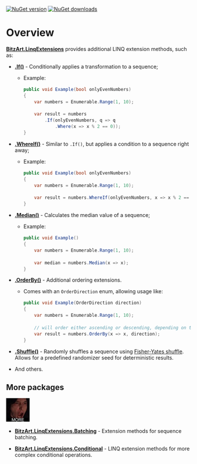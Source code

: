 [![NuGet version](https://img.shields.io/nuget/v/BitzArt.LinqExtensions.svg)](https://www.nuget.org/packages/BitzArt.LinqExtensions/)
[![NuGet downloads](https://img.shields.io/nuget/dt/BitzArt.LinqExtensions.svg)](https://www.nuget.org/packages/BitzArt.LinqExtensions/)

# Overview

[**BitzArt.LinqExtensions**](https://www.nuget.org/packages/BitzArt.LinqExtensions/) provides additional LINQ extension methods, such as:

- [**.If()**](https://github.com/BitzArt/LinqExtensions/blob/main/src/BitzArt.LinqExtensions/Extensions/IfExtension.cs) - Conditionally applies a transformation to a sequence;
    - Example:
        ```csharp
        public void Example(bool onlyEvenNumbers)
        {
            var numbers = Enumerable.Range(1, 10);

            var result = numbers
                .If(onlyEvenNumbers, q => q
                    .Where(x => x % 2 == 0));
        }
        ```

- [**.WhereIf()**](https://github.com/BitzArt/LinqExtensions/blob/main/src/BitzArt.LinqExtensions/Extensions/WhereIfExtension.cs) - Similar to `.If()`, but applies a condition to a sequence right away;
    - Example:
        ```csharp
        public void Example(bool onlyEvenNumbers)
        {
            var numbers = Enumerable.Range(1, 10);

            var result = numbers.WhereIf(onlyEvenNumbers, x => x % 2 == 0);
        }
        ```

- [**.Median()**](https://github.com/BitzArt/LinqExtensions/blob/main/src/BitzArt.LinqExtensions/Extensions/MedianQueryExtension.cs) - Calculates the median value of a sequence;
    - Example:
        ```csharp
        public void Example()
        {
            var numbers = Enumerable.Range(1, 10);

            var median = numbers.Median(x => x);
        }
        ```

- [**.OrderBy()**](https://github.com/BitzArt/LinqExtensions/blob/main/src/BitzArt.LinqExtensions/Extensions/OrderExtensions.cs) - Additional ordering extensions.
    - Comes with an `OrderDirection` enum, allowing usage like:
        ```csharp
        public void Example(OrderDirection direction)
        {
            var numbers = Enumerable.Range(1, 10);

            // will order either ascending or descending, depending on the `direction` parameter
            var result = numbers.OrderBy(x => x, direction);
        }
        ```

- [**.Shuffle()**](https://github.com/BitzArt/LinqExtensions/blob/main/src/BitzArt.LinqExtensions/Extensions/ShuffleExtensions.cs) - Randomly shuffles a sequence using [Fisher-Yates shuffle](https://en.wikipedia.org/wiki/Fisher-Yates_shuffle). Allows for a predefined randomizer seed for deterministic results.

- And others.

## More packages

![more.jpg](https://github.com/BitzArt/LinqExtensions/blob/main/assets/more.jpg?raw=true)

- [**BitzArt.LinqExtensions.Batching**](https://github.com/BitzArt/LinqExtensions/blob/main/src/BitzArt.LinqExtensions.Batching) - Extension methods for sequence batching.

- [**BitzArt.LinqExtensions.Conditional**](https://github.com/BitzArt/LinqExtensions/blob/main/src/BitzArt.LinqExtensions.Conditional) - LINQ extension methods for more complex conditional operations.